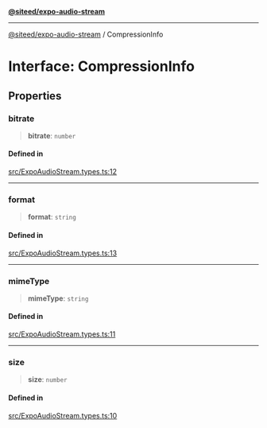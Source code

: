 [**@siteed/expo-audio-stream**](../README.md)

***

[@siteed/expo-audio-stream](../README.md) / CompressionInfo

# Interface: CompressionInfo

## Properties

### bitrate

> **bitrate**: `number`

#### Defined in

[src/ExpoAudioStream.types.ts:12](https://github.com/deeeed/expo-audio-stream/blob/6633fec1624742d4a07d0c1c07e3d5128bbd199f/packages/expo-audio-stream/src/ExpoAudioStream.types.ts#L12)

***

### format

> **format**: `string`

#### Defined in

[src/ExpoAudioStream.types.ts:13](https://github.com/deeeed/expo-audio-stream/blob/6633fec1624742d4a07d0c1c07e3d5128bbd199f/packages/expo-audio-stream/src/ExpoAudioStream.types.ts#L13)

***

### mimeType

> **mimeType**: `string`

#### Defined in

[src/ExpoAudioStream.types.ts:11](https://github.com/deeeed/expo-audio-stream/blob/6633fec1624742d4a07d0c1c07e3d5128bbd199f/packages/expo-audio-stream/src/ExpoAudioStream.types.ts#L11)

***

### size

> **size**: `number`

#### Defined in

[src/ExpoAudioStream.types.ts:10](https://github.com/deeeed/expo-audio-stream/blob/6633fec1624742d4a07d0c1c07e3d5128bbd199f/packages/expo-audio-stream/src/ExpoAudioStream.types.ts#L10)
